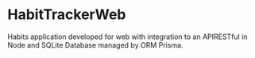 # HabitTrackerWeb
 Habits application developed for web with integration to an APIRESTful in Node and SQLite Database managed by ORM Prisma.
